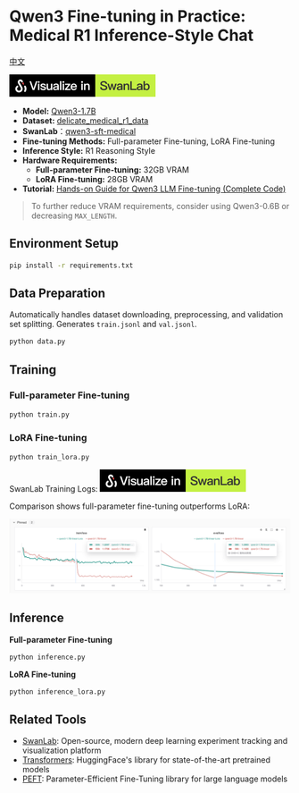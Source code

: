 # Qwen3 Fine-tuning in Practice: Medical R1 Inference-Style Chat

[中文](README.md)

[![](https://raw.githubusercontent.com/SwanHubX/assets/main/badge1.svg)](https://swanlab.cn/@ZeyiLin/qwen3-sft-medical/overview)

- **Model:** [Qwen3-1.7B](https://modelscope.cn/models/Qwen/Qwen3-1.7B/summary)
- **Dataset:** [delicate_medical_r1_data](https://modelscope.cn/datasets/krisfu/delicate_medical_r1_data)
- **SwanLab**：[qwen3-sft-medical](https://swanlab.cn/@ZeyiLin/qwen3-sft-medical/runs/agps0dkifth5l1xytcdyk/chart)
- **Fine-tuning Methods:** Full-parameter Fine-tuning, LoRA Fine-tuning
- **Inference Style:** R1 Reasoning Style
- **Hardware Requirements:**
  - **Full-parameter Fine-tuning:** 32GB VRAM
  - **LoRA Fine-tuning:** 28GB VRAM
- **Tutorial:** [Hands-on Guide for Qwen3 LLM Fine-tuning (Complete Code)](https://zhuanlan.zhihu.com/p/1903848838214705484)

> To further reduce VRAM requirements, consider using Qwen3-0.6B or decreasing `MAX_LENGTH`.

## Environment Setup

```bash
pip install -r requirements.txt
```

## Data Preparation

Automatically handles dataset downloading, preprocessing, and validation set splitting. Generates `train.jsonl` and `val.jsonl`.

```bash
python data.py
```

## Training

### Full-parameter Fine-tuning

```bash
python train.py
```

### LoRA Fine-tuning

```bash
python train_lora.py
```

SwanLab Training Logs: [![](https://raw.githubusercontent.com/SwanHubX/assets/main/badge1.svg)](https://swanlab.cn/@ZeyiLin/qwen3-sft-medical/overview)

Comparison shows full-parameter fine-tuning outperforms LoRA:

![](./readme_images/charts.png)

## Inference

**Full-parameter Fine-tuning**

```bash
python inference.py
```

**LoRA Fine-tuning**

```bash
python inference_lora.py
```

## Related Tools

- [SwanLab](https://github.com/SwanHubX/SwanLab): Open-source, modern deep learning experiment tracking and visualization platform
- [Transformers](https://github.com/huggingface/transformers): HuggingFace's library for state-of-the-art pretrained models
- [PEFT](https://github.com/huggingface/peft): Parameter-Efficient Fine-Tuning library for large language models
